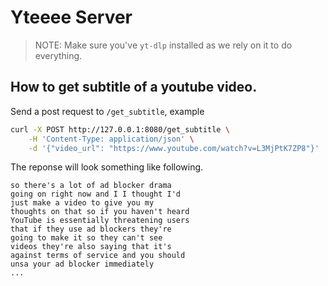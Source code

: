 # Yteeee Server

> NOTE: Make sure you've `yt-dlp` installed as we rely on it to do everything.

## How to get subtitle of a youtube video.

Send a post request to `/get_subtitle`, example

```bash
curl -X POST http://127.0.0.1:8080/get_subtitle \
    -H 'Content-Type: application/json' \
    -d '{"video_url": "https://www.youtube.com/watch?v=L3MjPtK7ZP8"}'
```

The reponse will look something like following.

```
so there's a lot of ad blocker drama
going on right now and I I thought I'd
just make a video to give you my
thoughts on that so if you haven't heard
YouTube is essentially threatening users
that if they use ad blockers they're
going to make it so they can't see
videos they're also saying that it's
against terms of service and you should
unsa your ad blocker immediately
...
```
